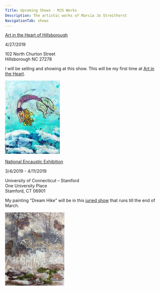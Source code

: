 ```yaml
---
Title: Upcoming Shows - MJS Works
Description: The artistic works of Marcia Jo Streithorst
NavigationTab: shows
---
```


<div class="event">

  <div class="eventTitle">

[Art in the Heart of Hillsborough](https://www.hillsboroughartscouncil.org/arts-and-crafts-show)

  </div>

  <div class="eventInfo">

  <div class="eventSideBar">

  4/27/2019

  102 North Churton Street  
  Hillsborough NC 27278

  </div>

  <div class="eventDetails">

  I will be selling and showing at this show. This will be my first time at [Art in the Heart](https://www.hillsboroughartscouncil.org/arts-and-crafts-show).

  <div class="inline-pic small">

  ![Early Morning](/assets/paintings/img_6550-thumbnail.jpg)

  </div>

  </div>

  </div>

</div>


<div class="event">

  <div class="eventTitle">

  [National Encaustic Exhibition](https://artgallery.stamford.uconn.edu/#)

  </div>

  <div class="eventInfo">

  <div class="eventSideBar">

  3/4/2019 - 4/11/2019

  University of Connecticut – Stamford  
  One University Place  
  Stamford, CT 06901 

  </div>

  <div class="eventDetails">

  My painting "Dream Hike" will be in this [juried show](https://artgallery.stamford.uconn.edu/#) that runs till the end of March.

  <div class="inline-pic small">

   ![Early Morning](/assets/paintings/img_6513-thumbnail.jpg)

  </div>

  </div>

  </div>

</div>
